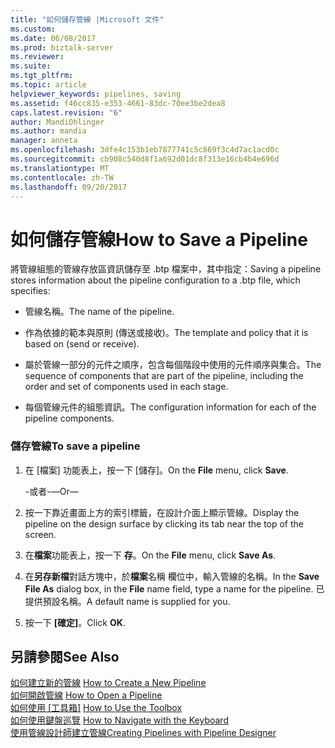 ```yaml
---
title: "如何儲存管線 |Microsoft 文件"
ms.custom: 
ms.date: 06/08/2017
ms.prod: biztalk-server
ms.reviewer: 
ms.suite: 
ms.tgt_pltfrm: 
ms.topic: article
helpviewer_keywords: pipelines, saving
ms.assetid: f46cc835-e353-4661-83dc-70ee3be2dea8
caps.latest.revision: "6"
author: MandiOhlinger
ms.author: mandia
manager: anneta
ms.openlocfilehash: 3dfe4c153b1eb7877741c5c869f3c4d7ac1acd0c
ms.sourcegitcommit: cb908c540d8f1a692d01dc8f313e16cb4b4e696d
ms.translationtype: MT
ms.contentlocale: zh-TW
ms.lasthandoff: 09/20/2017
---
```

# <a name="how-to-save-a-pipeline"></a><span data-ttu-id="23d05-102">如何儲存管線</span><span class="sxs-lookup"><span data-stu-id="23d05-102">How to Save a Pipeline</span></span>
<span data-ttu-id="23d05-103">將管線組態的管線存放區資訊儲存至 .btp 檔案中，其中指定：</span><span class="sxs-lookup"><span data-stu-id="23d05-103">Saving a pipeline stores information about the pipeline configuration to a .btp file, which specifies:</span></span>  
  
-   <span data-ttu-id="23d05-104">管線名稱。</span><span class="sxs-lookup"><span data-stu-id="23d05-104">The name of the pipeline.</span></span>  
  
-   <span data-ttu-id="23d05-105">作為依據的範本與原則 (傳送或接收)。</span><span class="sxs-lookup"><span data-stu-id="23d05-105">The template and policy that it is based on (send or receive).</span></span>  
  
-   <span data-ttu-id="23d05-106">屬於管線一部分的元件之順序，包含每個階段中使用的元件順序與集合。</span><span class="sxs-lookup"><span data-stu-id="23d05-106">The sequence of components that are part of the pipeline, including the order and set of components used in each stage.</span></span>  
  
-   <span data-ttu-id="23d05-107">每個管線元件的組態資訊。</span><span class="sxs-lookup"><span data-stu-id="23d05-107">The configuration information for each of the pipeline components.</span></span>  
  
### <a name="to-save-a-pipeline"></a><span data-ttu-id="23d05-108">儲存管線</span><span class="sxs-lookup"><span data-stu-id="23d05-108">To save a pipeline</span></span>  
  
1.  <span data-ttu-id="23d05-109">在 [檔案] 功能表上，按一下 [儲存]。</span><span class="sxs-lookup"><span data-stu-id="23d05-109">On the **File** menu, click **Save**.</span></span>  
  
     <span data-ttu-id="23d05-110">-或者-</span><span class="sxs-lookup"><span data-stu-id="23d05-110">—Or—</span></span>  
  
2.  <span data-ttu-id="23d05-111">按一下靠近畫面上方的索引標籤，在設計介面上顯示管線。</span><span class="sxs-lookup"><span data-stu-id="23d05-111">Display the pipeline on the design surface by clicking its tab near the top of the screen.</span></span>  
  
3.  <span data-ttu-id="23d05-112">在**檔案**功能表上，按一下 **存**。</span><span class="sxs-lookup"><span data-stu-id="23d05-112">On the **File** menu, click **Save As**.</span></span>  
  
4.  <span data-ttu-id="23d05-113">在**另存新檔**對話方塊中，於**檔案**名稱 欄位中，輸入管線的名稱。</span><span class="sxs-lookup"><span data-stu-id="23d05-113">In the **Save File As** dialog box, in the **File** name field, type a name for the pipeline.</span></span> <span data-ttu-id="23d05-114">已提供預設名稱。</span><span class="sxs-lookup"><span data-stu-id="23d05-114">A default name is supplied for you.</span></span>  
  
5.  <span data-ttu-id="23d05-115">按一下 **[確定]**。</span><span class="sxs-lookup"><span data-stu-id="23d05-115">Click **OK**.</span></span>  
  
## <a name="see-also"></a><span data-ttu-id="23d05-116">另請參閱</span><span class="sxs-lookup"><span data-stu-id="23d05-116">See Also</span></span>  
 <span data-ttu-id="23d05-117">[如何建立新的管線](../core/how-to-create-a-new-pipeline.md) </span><span class="sxs-lookup"><span data-stu-id="23d05-117">[How to Create a New Pipeline](../core/how-to-create-a-new-pipeline.md) </span></span>  
 <span data-ttu-id="23d05-118">[如何開啟管線](../core/how-to-open-a-pipeline.md) </span><span class="sxs-lookup"><span data-stu-id="23d05-118">[How to Open a Pipeline](../core/how-to-open-a-pipeline.md) </span></span>  
 <span data-ttu-id="23d05-119">[如何使用 [工具箱]](../core/how-to-use-the-toolbox.md) </span><span class="sxs-lookup"><span data-stu-id="23d05-119">[How to Use the Toolbox](../core/how-to-use-the-toolbox.md) </span></span>  
 <span data-ttu-id="23d05-120">[如何使用鍵盤巡覽](../core/how-to-navigate-with-the-keyboard.md) </span><span class="sxs-lookup"><span data-stu-id="23d05-120">[How to Navigate with the Keyboard](../core/how-to-navigate-with-the-keyboard.md) </span></span>  
 [<span data-ttu-id="23d05-121">使用管線設計師建立管線</span><span class="sxs-lookup"><span data-stu-id="23d05-121">Creating Pipelines with Pipeline Designer</span></span>](../core/creating-pipelines-with-pipeline-designer.md)